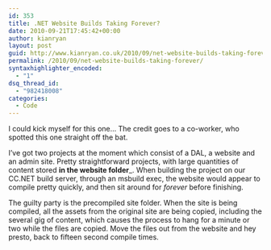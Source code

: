 ```yaml
---
id: 353
title: .NET Website Builds Taking Forever?
date: 2010-09-21T17:45:42+00:00
author: kianryan
layout: post
guid: http://www.kianryan.co.uk/2010/09/net-website-builds-taking-forever/
permalink: /2010/09/net-website-builds-taking-forever/
syntaxhighlighter_encoded:
  - "1"
dsq_thread_id:
  - "982418008"
categories:
  - Code
---
```

I could kick myself for this one&#8230; The credit goes to a co-worker, who spotted this one straight off the bat.

I&#8217;ve got two projects at the moment which consist of a DAL, a website and an admin site. Pretty straightforward projects, with large quantities of content stored **in the website folder**_. When building the project on our CC.NET build server, through an msbuild exec, the website would appear to compile pretty quickly, and then sit around for _forever_ before finishing.

The guilty party is the precompiled site folder. When the site is being compiled, all the assets from the original site are being copied, including the several gig of content, which causes the process to hang for a minute or two while the files are copied. Move the files out from the website and hey presto, back to fifteen second compile times.